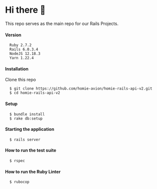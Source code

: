 # Hi there 👋

This repo serves as the main repo for our Rails Projects. 


#### Version

```
  Ruby 2.7.2
  Rails 6.0.3.4
  NodeJS 12.18.3
  Yarn 1.22.4
```

#### Installation


Clone this repo
```
  $ git clone https://github.com/homie-avion/homie-rails-api-v2.git
  $ cd homie-rails-api-v2
```

#### Setup

```
  $ bundle install
  $ rake db:setup
```

#### Starting the application

```
  $ rails server
```

#### How to run the test suite

```
  $ rspec
```

#### How to run the Ruby Linter

```
  $ rubocop
```
